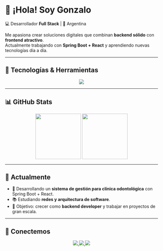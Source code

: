 # 👋 ¡Hola! Soy Gonzalo  

💻 Desarrollador **Full Stack** | 📍 Argentina  

Me apasiona crear soluciones digitales que combinan **backend sólido** con **frontend atractivo**.  
Actualmente trabajando con **Spring Boot + React** y aprendiendo nuevas tecnologías día a día.  

---

## 🚀 Tecnologías & Herramientas  

<p align="center">
  <img src="https://skillicons.dev/icons?i=java,spring,js,react,html,css,tailwind,mysql,git,github,docker" />
</p>

---

## 📊 GitHub Stats  

<p align="center">
  <img src="https://github-readme-stats.vercel.app/api?username=tu-usuario&show_icons=true&theme=tokyonight" height="150"/>
  <img src="https://github-readme-stats.vercel.app/api/top-langs/?username=tu-usuario&layout=compact&theme=tokyonight" height="150"/>
</p>

---

## 🌱 Actualmente  

- 🚀 Desarrollando un **sistema de gestión para clínica odontológica** con Spring Boot + React.  
- 📚 Estudiando **redes y arquitectura de software**.  
- 🎯 Objetivo: crecer como **backend developer** y trabajar en proyectos de gran escala.  

---

## 🤝 Conectemos  

<p align="center">
  <a href="https://github.com/tu-usuario">
    <img src="https://img.shields.io/badge/GitHub-181717?style=for-the-badge&logo=github&logoColor=white"/>
  </a>
  <a href="https://linkedin.com/in/tu-linkedin">
    <img src="https://img.shields.io/badge/LinkedIn-0A66C2?style=for-the-badge&logo=linkedin&logoColor=white"/>
  </a>
  <a href="mailto:tuemail@ejemplo.com">
    <img src="https://img.shields.io/badge/Email-D14836?style=for-the-badge&logo=gmail&logoColor=white"/>
  </a>
</p>
